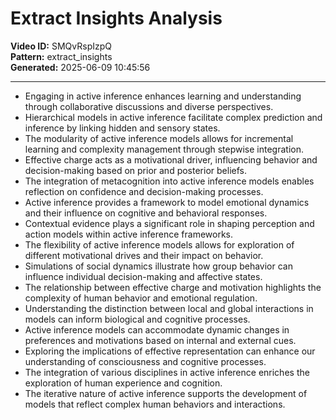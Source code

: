 # Extract Insights Analysis

**Video ID:** SMQvRspIzpQ  
**Pattern:** extract_insights  
**Generated:** 2025-06-09 10:45:56  

---

- Engaging in active inference enhances learning and understanding through collaborative discussions and diverse perspectives.  
- Hierarchical models in active inference facilitate complex prediction and inference by linking hidden and sensory states.  
- The modularity of active inference models allows for incremental learning and complexity management through stepwise integration.  
- Effective charge acts as a motivational driver, influencing behavior and decision-making based on prior and posterior beliefs.  
- The integration of metacognition into active inference models enables reflection on confidence and decision-making processes.  
- Active inference provides a framework to model emotional dynamics and their influence on cognitive and behavioral responses.  
- Contextual evidence plays a significant role in shaping perception and action models within active inference frameworks.  
- The flexibility of active inference models allows for exploration of different motivational drives and their impact on behavior.  
- Simulations of social dynamics illustrate how group behavior can influence individual decision-making and affective states.  
- The relationship between effective charge and motivation highlights the complexity of human behavior and emotional regulation.  
- Understanding the distinction between local and global interactions in models can inform biological and cognitive processes.  
- Active inference models can accommodate dynamic changes in preferences and motivations based on internal and external cues.  
- Exploring the implications of effective representation can enhance our understanding of consciousness and cognitive processes.  
- The integration of various disciplines in active inference enriches the exploration of human experience and cognition.  
- The iterative nature of active inference supports the development of models that reflect complex human behaviors and interactions.